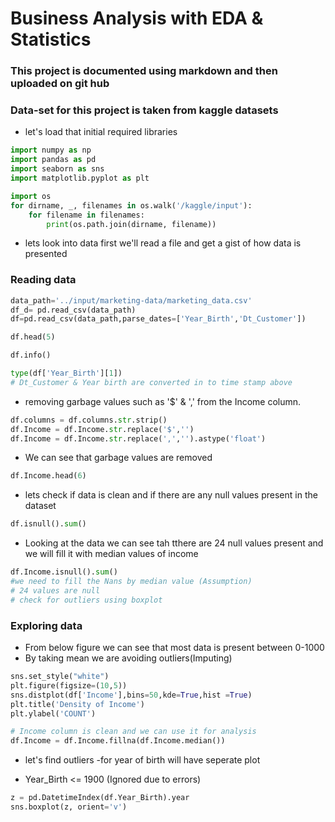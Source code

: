 
 # Business Analysis with EDA & Statistics


 ### This project is documented using markdown and then uploaded on git hub
 ### Data-set for this project is taken from kaggle datasets


 *  let's load that initial required libraries

```python
import numpy as np 
import pandas as pd 
import seaborn as sns
import matplotlib.pyplot as plt

import os
for dirname, _, filenames in os.walk('/kaggle/input'):
    for filename in filenames:
        print(os.path.join(dirname, filename))
```

* lets look into data first we'll read a file and get a gist of how data is presented
### Reading data
```python
data_path='../input/marketing-data/marketing_data.csv'
df_d= pd.read_csv(data_path)
df=pd.read_csv(data_path,parse_dates=['Year_Birth','Dt_Customer'])
```
```python
df.head(5)
```
```python
df.info()
```

```python
type(df['Year_Birth'][1])
# Dt_Customer & Year birth are converted in to time stamp above
```
 - removing garbage values such as '$'  & ',' from the Income column.

```python
df.columns = df.columns.str.strip()
df.Income = df.Income.str.replace('$','')
df.Income = df.Income.str.replace(',','').astype('float')
```

- We can see that garbage values are removed

```python
df.Income.head(6)
```

*  lets check if data is clean and if there are any null values present in the dataset
```python
df.isnull().sum()
```
- Looking at the data we can see tah tthere are 24 null values present and we will fill it with median values of 
 income
```python
df.Income.isnull().sum()
#we need to fill the Nans by median value (Assumption)
# 24 values are null
# check for outliers using boxplot
```

### Exploring data


- From below figure we can see that most data is present between 0-1000
- By taking mean we are avoiding outliers(Imputing)


```python
sns.set_style("white")
plt.figure(figsize=(10,5))
sns.distplot(df['Income'],bins=50,kde=True,hist =True)
plt.title('Density of Income')
plt.ylabel('COUNT')
```

```python
# Income column is clean and we can use it for analysis
df.Income = df.Income.fillna(df.Income.median())
```

- let's find outliers 
-for year of birth will have seperate plot
* Year_Birth <= 1900 (Ignored due to errors)

```python
z = pd.DatetimeIndex(df.Year_Birth).year
sns.boxplot(z, orient='v')
```


















